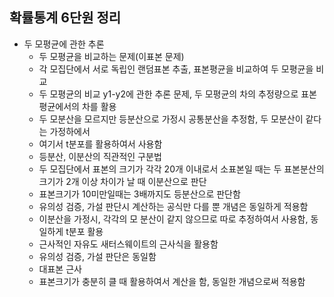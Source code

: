 ## 확률통계 6단원 정리
- 두 모평균에 관한 추론
	- 두 모평균을 비교하는 문제(이표본 문제)
	- 각 모집단에서 서로 독립인 랜덤표본 추출, 표본평균을 비교하여 두 모평균을 비교
	- 두 모평균의 비교 y1-y2에 관한 추론 문제, 두 모평균의 차의 추정량으로 표본평균에서의 차를 활용
	- 두 모분산을 모르지만 등분산으로 가정시 공통분산을 추정함, 두 모분산이 같다는 가정하에서
	- 여기서 t분포를 활용하여서 사용함 
	- 등분산, 이분산의 직관적인 구분법
	- 두 모집단에서 표본의 크기가 각각 20개 이내로서 소표본일 때는 두 표본분산의 크기가 2개 이상 차이가 날 때 이분산으로 판단
	- 표본크기가 10미만일때는 3배까지도 등분산으로 판단함
	- 유의성 검증, 가설 판단시 계산하는 공식만 다를 뿐 개념은 동일하게 적용함 
	- 이분산을 가정시, 각각의 모 분산이 같지 않으므로 따로 추정하여서 사용함, 동일하게 t분포 활용
	- 근사적인 자유도 새터스웨이트의 근사식을 활용함 
	- 유의성 검증, 가설 판단은 동일함
	- 대표본 근사
	- 표본크기가 충분히 클 때 활용하여서 계산을 함, 동일한 개념으로써 적용함
	